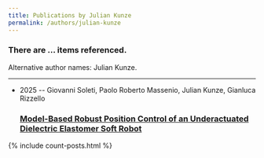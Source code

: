 ```yaml
---
title: Publications by Julian Kunze
permalink: /authors/julian-kunze
---
```


<h3 id="number-posts">There are ... items referenced.</h3>
<p id='info-authors'>Alternative author names: Julian Kunze.</p>
<hr />
<ul class="post-list">
<li><span class='post-meta'>2025 -- Giovanni Soleti, Paolo Roberto Massenio, Julian Kunze, Gianluca Rizzello</span><h3><a class='post-link' href="{{ site.baseurl }}/model-based-robust-position-control-of-an-underactuated-dielectric-elastomer-soft-robot">Model-Based Robust Position Control of an Underactuated Dielectric Elastomer Soft Robot</a></h3></li>

</ul>
{% include count-posts.html %}
